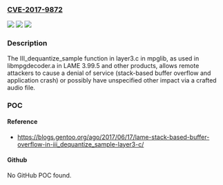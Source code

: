 ### [CVE-2017-9872](https://cve.mitre.org/cgi-bin/cvename.cgi?name=CVE-2017-9872)
![](https://img.shields.io/static/v1?label=Product&message=n%2Fa&color=blue)
![](https://img.shields.io/static/v1?label=Version&message=n%2Fa&color=blue)
![](https://img.shields.io/static/v1?label=Vulnerability&message=n%2Fa&color=brighgreen)

### Description

The III_dequantize_sample function in layer3.c in mpglib, as used in libmpgdecoder.a in LAME 3.99.5 and other products, allows remote attackers to cause a denial of service (stack-based buffer overflow and application crash) or possibly have unspecified other impact via a crafted audio file.

### POC

#### Reference
- https://blogs.gentoo.org/ago/2017/06/17/lame-stack-based-buffer-overflow-in-iii_dequantize_sample-layer3-c/

#### Github
No GitHub POC found.

